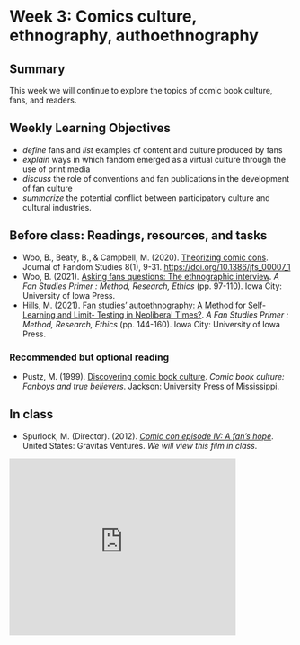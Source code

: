 # Week 3: Comics culture, ethnography, authoethnography

## Summary
This week we will continue to explore the topics of comic book culture, fans, and readers.

## Weekly Learning Objectives
- *define* fans and *list* examples of content and culture produced by fans
- *explain* ways in which fandom emerged as a virtual culture through the use of print media
- *discuss* the role of conventions and fan publications in the development of fan culture
- *summarize* the potential conflict between participatory culture and cultural industries.

## Before class: Readings, resources, and tasks
- Woo, B., Beaty, B., & Campbell, M. (2020). [Theorizing comic cons](https://iu.instructure.com/files/169194227/download?download_frd=1). Journal of Fandom Studies 8(1), 9-31. <https://doi.org/10.1386/jfs_00007_1>
- Woo, B. (2021). [Asking fans questions: The ethnographic interview](https://iu.instructure.com/files/169194283/download?download_frd=1). *A Fan Studies Primer : Method, Research, Ethics* (pp. 97-110). Iowa City: University of Iowa Press.
- Hills, M. (2021). [Fan studies’ autoethnography: A Method for Self-Learning and Limit- Testing in Neoliberal Times?](https://iu.instructure.com/files/169194282/download?download_frd=1). *A Fan Studies Primer : Method, Research, Ethics* (pp. 144-160). Iowa City: University of Iowa Press.

<!-- 54pp. w/o Pustz -->

### Recommended but optional reading
- Pustz, M. (1999). [Discovering comic book culture](https://iu.instructure.com/files/169194250/download?download_frd=1). *Comic book culture: Fanboys and true believers*. Jackson: University Press of Mississippi.


## In class
- Spurlock, M. (Director). (2012). *[Comic con episode IV: A fan’s hope](https://youtu.be/ZN41gXXUlLI)*. United States: Gravitas Ventures. *We will view this film in class*.    
<iframe width="560" height="315" src="https://www.youtube.com/embed/ZN41gXXUlLI" title="YouTube video player" frameborder="0" allow="accelerometer; autoplay; clipboard-write; encrypted-media; gyroscope; picture-in-picture" allowfullscreen style="max-width:80%; margin:auto;"></iframe>
